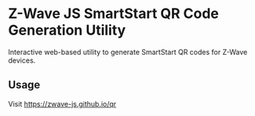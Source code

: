 # Z-Wave JS SmartStart QR Code Generation Utility

Interactive web-based utility to generate SmartStart QR codes for Z-Wave devices.

## Usage

Visit https://zwave-js.github.io/qr
